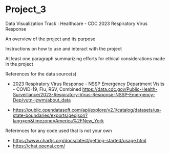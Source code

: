 # Project_3
Data Visualization Track : Healthcare - CDC 2023 Respiratory Virus Response

An overview of the project and its purpose

Instructions on how to use and interact with the project

At least one paragraph summarizing efforts for ethical considerations made in the project


References for the data source(s)

- 2023 Respiratory Virus Response - NSSP Emergency Department Visits - COVID-19, Flu, RSV, Combined
 https://data.cdc.gov/Public-Health-Surveillance/2023-Respiratory-Virus-Response-NSSP-Emergency-Dep/vutn-jzwm/about_data

- https://public.opendatasoft.com/api/explore/v2.1/catalog/datasets/us-state-boundaries/exports/geojson?lang=en&timezone=America%2FNew_York


References for any code used that is not your own

- https://www.chartjs.org/docs/latest/getting-started/usage.html
- https://chat.openai.com/
